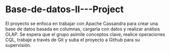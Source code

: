 # Base-de-datos-II---Project
El proyecto se enfoca en trabajar con Apache Cassandra para crear una base de datos basada en columnas, cargarla con datos y realizar análisis OLAP. Se espera que el grupo asimile conceptos clave, realice operaciones CQL, trabaje a través de Git y suba el proyecto a Github para su supervisión.
